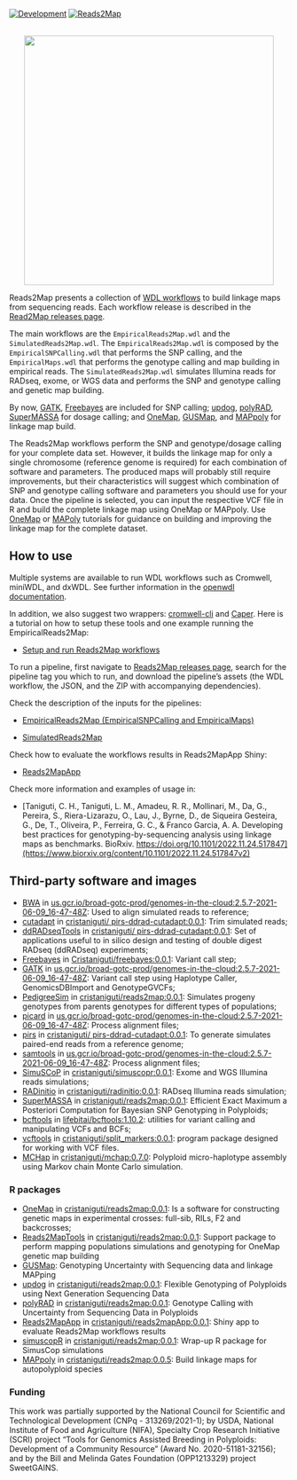 [![Development](https://img.shields.io/badge/development-active-blue.svg)](https://img.shields.io/badge/development-active-blue.svg)
[![Reads2Map](https://circleci.com/gh/Cristianetaniguti/Reads2Map.svg?style=svg)](https://app.circleci.com/pipelines/github/Cristianetaniguti/Reads2Map)


<p align="center">
<br>
<img src="https://github.com/Cristianetaniguti/Reads2Map/assets/7572527/6074320a-0eba-44b9-88e1-b89eda8aad70" width="450"/>
<br>
<p/>

Reads2Map presents a collection of [WDL workflows](https://openwdl.org/)  to build linkage maps from sequencing reads. Each workflow release is described in the [Read2Map releases page](https://github.com/Cristianetaniguti/Reads2Map/releases). 

The main workflows are the `EmpiricalReads2Map.wdl` and the `SimulatedReads2Map.wdl`. The `EmpiricalReads2Map.wdl` is composed by the `EmpiricalSNPCalling.wdl` that performs the SNP calling, and the `EmpiricalMaps.wdl` that performs the genotype calling and map building in empirical reads. The `SimulatedReads2Map.wdl` simulates Illumina reads for RADseq, exome, or WGS data and performs the SNP and genotype calling and genetic map building.

By now, [GATK](https://github.com/broadinstitute/gatk), [Freebayes](https://github.com/ekg/freebayes) are included for SNP calling; [updog](https://github.com/dcgerard/updog), [polyRAD](https://github.com/lvclark/polyRAD), [SuperMASSA](https://journals.plos.org/plosone/article?id=10.1371/journal.pone.0030906) for dosage calling; and [OneMap](https://github.com/augusto-garcia/onemap), [GUSMap](https://github.com/tpbilton/GUSMap), and [MAPpoly](https://github.com/mmollina/MAPpoly) for linkage map build.

The Reads2Map workflows perform the SNP and genotype/dosage calling for your complete data set. However, it builds the linkage map for only a single chromosome (reference genome is required) for each combination of software and parameters. The produced maps will probably still require improvements, but their characteristics will suggest which combination of SNP and genotype calling software and parameters you should use for your data. Once the pipeline is selected, you can input the respective VCF file in R and build the complete linkage map using OneMap or MAPpoly. Use [OneMap](https://statgen-esalq.github.io/tutorials/onemap/Outcrossing_Populations.html) or [MAPoly](https://rpubs.com/mmollin/tetra_mappoly_vignette) tutorials for guidance on building and improving the linkage map for the complete dataset. 

## How to use

Multiple systems are available to run WDL workflows such as Cromwell, miniWDL, and dxWDL. See further information in the [openwdl documentation](https://github.com/openwdl/wdl#execution-engines). 

In addition, we also suggest two wrappers: [cromwell-cli](https://github.com/lmtani/cromwell-cli) and [Caper](https://github.com/ENCODE-DCC/caper). Here is a tutorial on how to setup these tools and one example running the EmpiricalReads2Map:

* [Setup and run Reads2Map workflows](https://cristianetaniguti.github.io/Tutorials/Reads2Map/Setup_and_run_Reads2Map_workflows.html)

To run a pipeline, first navigate to [Reads2Map releases page](https://github.com/Cristianetaniguti/Reads2Map/releases), search for the pipeline tag you which to run, and download the pipeline’s assets (the WDL workflow, the JSON, and the ZIP with accompanying dependencies).

Check the description of the inputs for the pipelines:

* [EmpiricalReads2Map (EmpiricalSNPCalling and EmpiricalMaps)](https://cristianetaniguti.github.io/Tutorials/Reads2Map/EmpiricalReads.html)

* [SimulatedReads2Map](https://cristianetaniguti.github.io/Tutorials/Reads2Map/simulatedreads.html)

Check how to evaluate the workflows results in Reads2MapApp Shiny:

* [Reads2MapApp](https://github.com/Cristianetaniguti/Reads2MapApp)

Check more information and examples of usage in:

* [Taniguti, C. H., Taniguti, L. M., Amadeu, R. R., Mollinari, M., Da, G., Pereira, S., Riera-Lizarazu, O., Lau, J., Byrne, D., de Siqueira Gesteira, G., De, T., Oliveira, P., Ferreira, G. C., &#38; Franco Garcia, A. A.  Developing best practices for genotyping-by-sequencing analysis using linkage maps as benchmarks. BioRxiv. https://doi.org/10.1101/2022.11.24.517847](https://www.biorxiv.org/content/10.1101/2022.11.24.517847v2)

## Third-party software and images

- [BWA](https://github.com/lh3/bwa) in [us.gcr.io/broad-gotc-prod/genomes-in-the-cloud:2.5.7-2021-06-09_16-47-48Z](https://console.cloud.google.com/gcr/images/broad-gotc-prod/US/genomes-in-the-cloud): Used to align simulated reads to reference;
- [cutadapt](https://github.com/marcelm/cutadapt) in [cristaniguti/ pirs-ddrad-cutadapt:0.0.1](https://hub.docker.com/repository/docker/cristaniguti/pirs-ddrad-cutadapt): Trim simulated reads;
- [ddRADseqTools](https://github.com/GGFHF/ddRADseqTools) in [cristaniguti/ pirs-ddrad-cutadapt:0.0.1](https://hub.docker.com/repository/docker/cristaniguti/pirs-ddrad-cutadapt): Set of applications useful to in silico design and testing of double digest RADseq (ddRADseq) experiments;
- [Freebayes](https://github.com/ekg/freebayes) in [Cristaniguti/freebayes:0.0.1](): Variant call step;
- [GATK](https://github.com/broadinstitute/gatk) in [us.gcr.io/broad-gotc-prod/genomes-in-the-cloud:2.5.7-2021-06-09_16-47-48Z](https://console.cloud.google.com/gcr/images/broad-gotc-prod/US/genomes-in-the-cloud): Variant call step using Haplotype Caller, GenomicsDBImport and GenotypeGVCFs;
- [PedigreeSim](https://github.com/PBR/pedigreeSim?files=1) in [cristaniguti/reads2map:0.0.1](https://hub.docker.com/repository/docker/cristaniguti/reads2map): Simulates progeny genotypes from parents genotypes for different types of populations;
- [picard](https://github.com/broadinstitute/picard) in [us.gcr.io/broad-gotc-prod/genomes-in-the-cloud:2.5.7-2021-06-09_16-47-48Z](https://console.cloud.google.com/gcr/images/broad-gotc-prod/US/genomes-in-the-cloud): Process alignment files;
- [pirs](https://github.com/galaxy001/pirs) in [cristaniguti/ pirs-ddrad-cutadapt:0.0.1](https://hub.docker.com/repository/docker/cristaniguti/pirs-ddrad-cutadapt): To generate simulates paired-end reads from a reference genome;
- [samtools](https://github.com/samtools/samtools) in [us.gcr.io/broad-gotc-prod/genomes-in-the-cloud:2.5.7-2021-06-09_16-47-48Z](https://console.cloud.google.com/gcr/images/broad-gotc-prod/US/genomes-in-the-cloud): Process alignment files;
- [SimuSCoP](https://github.com/qasimyu/simuscop) in [cristaniguti/simuscopr:0.0.1](https://hub.docker.com/repository/docker/cristaniguti/simuscopr): Exome and WGS Illumina reads simulations;
- [RADinitio](http://catchenlab.life.illinois.edu/radinitio/) in [	cristaniguti/radinitio:0.0.1](https://hub.docker.com/repository/docker/cristaniguti/radinitio): RADseq Illumina reads simulation;
- [SuperMASSA](https://journals.plos.org/plosone/article?id=10.1371/journal.pone.0030906) in [cristaniguti/reads2map:0.0.1](https://hub.docker.com/repository/docker/cristaniguti/reads2map): Efficient Exact Maximum a Posteriori Computation for Bayesian SNP Genotyping in Polyploids;
- [bcftools](https://github.com/samtools/bcftools) in [lifebitai/bcftools:1.10.2](https://hub.docker.com/r/lifebitai/bcftools): utilities for variant calling and manipulating VCFs and BCFs;
- [vcftools](http://vcftools.sourceforge.net/) in [cristaniguti/split_markers:0.0.1](https://hub.docker.com/repository/docker/cristaniguti/split_markers): program package designed for working with VCF files.
- [MCHap](https://github.com/PlantandFoodResearch/MCHap) in [cristaniguti/mchap:0.7.0](https://hub.docker.com/repository/docker/cristaniguti/mchap): Polyploid micro-haplotype assembly using Markov chain Monte Carlo simulation.

### R packages

- [OneMap](https://github.com/augusto-garcia/onemap) in [cristaniguti/reads2map:0.0.1](https://hub.docker.com/repository/docker/cristaniguti/reads2map): Is a software for constructing genetic maps in experimental crosses: full-sib, RILs, F2 and backcrosses;
- [Reads2MapTools](https://github.com/Cristianetaniguti/Reads2MapTools) in [cristaniguti/reads2map:0.0.1](https://hub.docker.com/repository/docker/cristaniguti/reads2map): Support package to perform mapping populations simulations and genotyping for OneMap genetic map building
- [GUSMap](https://github.com/tpbilton/GUSMap): Genotyping Uncertainty with Sequencing data and linkage MAPping
- [updog](https://github.com/dcgerard/updog) in [cristaniguti/reads2map:0.0.1](https://hub.docker.com/repository/docker/cristaniguti/reads2map): Flexible Genotyping of Polyploids using Next Generation Sequencing Data
- [polyRAD](https://github.com/lvclark/polyRAD) in [cristaniguti/reads2map:0.0.1](https://hub.docker.com/repository/docker/cristaniguti/reads2map): Genotype Calling with Uncertainty from Sequencing Data in Polyploids
- [Reads2MapApp](https://github.com/Cristianetaniguti/Reads2MapApp) in [cristaniguti/reads2mapApp:0.0.1](https://hub.docker.com/repository/docker/cristaniguti/reads2map): Shiny app to evaluate Reads2Map workflows results
- [simuscopR](https://github.com/Cristianetaniguti/simuscopR) in [cristaniguti/reads2map:0.0.1](https://hub.docker.com/repository/docker/cristaniguti/reads2map): Wrap-up R package for SimusCop simulations
- [MAPpoly](https://github.com/mmollina/MAPpoly) in [cristaniguti/reads2map:0.0.5](https://hub.docker.com/repository/docker/cristaniguti/reads2map): Build linkage maps for autopolyploid species

### Funding

This work was partially supported by the National Council for Scientific and Technological Development (CNPq - 313269/2021-1); by USDA, National Institute of Food and Agriculture (NIFA), Specialty Crop Research Initiative (SCRI) project “Tools for Genomics Assisted Breeding in Polyploids: Development of a Community Resource” (Award No. 2020-51181-32156); and by the Bill and Melinda Gates Foundation (OPP1213329) project SweetGAINS.